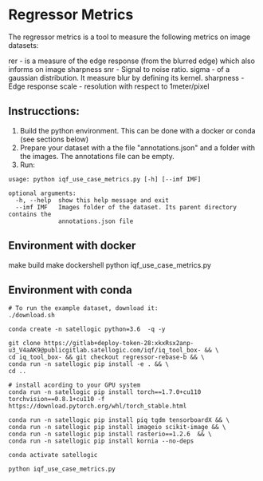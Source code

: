 # Regressor Metrics

The regressor metrics is a tool to measure the following metrics on image datasets:

rer - is a measure of the edge response (from the blurred edge) which also informs on image sharpness 
snr - Signal to noise ratio.
sigma - of a gaussian distribution. It measure blur by defining its kernel.
sharpness - Edge response
scale - resolution with respect to 1meter/pixel

## Instrucctions:

1. Build the python environment. This can be done with a docker or conda (see sections below)
2. Prepare your dataset with a the file "annotations.json" and a folder with the images. The annotations file can be empty.
3. Run:
```
usage: python iqf_use_case_metrics.py [-h] [--imf IMF]

optional arguments:
  -h, --help  show this help message and exit
  --imf IMF   Images folder of the dataset. Its parent directory contains the
              annotations.json file
```

## Environment with docker

make build
make dockershell
python iqf_use_case_metrics.py

## Environment with conda

```
# To run the example dataset, download it:
./download.sh

conda create -n satellogic python=3.6  -q -y
    
git clone https://gitlab+deploy-token-28:xkxRsx2anp-u3_V4aAK9@publicgitlab.satellogic.com/iqf/iq_tool_box- && \
cd iq_tool_box- && git checkout regressor-rebase-b && \
conda run -n satellogic pip install -e . && \
cd ..

# install acording to your GPU system
conda run -n satellogic pip install torch==1.7.0+cu110 torchvision==0.8.1+cu110 -f https://download.pytorch.org/whl/torch_stable.html

conda run -n satellogic pip install piq tqdm tensorboardX && \
conda run -n satellogic pip install imageio scikit-image && \
conda run -n satellogic pip install rasterio==1.2.6  && \
conda run -n satellogic pip install kornia --no-deps

conda activate satellogic

python iqf_use_case_metrics.py

```